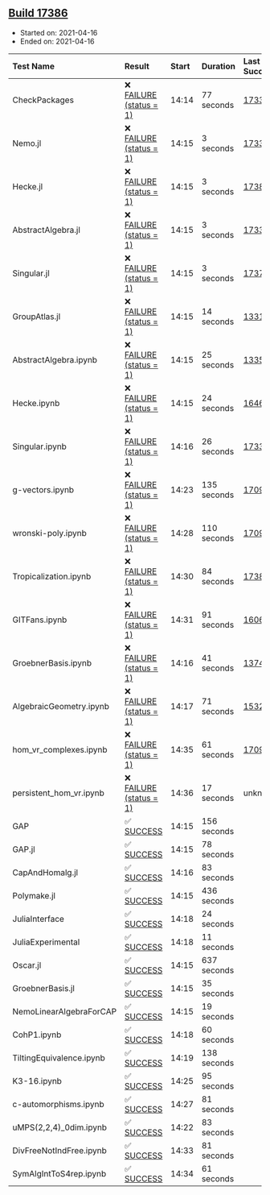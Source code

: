 ## [Build 17386](https://oscarci.mathematik.uni-kl.de/job/oscar/17386/)

* Started on: 2021-04-16
* Ended on: 2021-04-16

| Test Name    | Result | Start | Duration | Last Success | First Failure |
|:-------------|:-------|:------|:---------|:-------------|:--------------|
| CheckPackages | ❌ [FAILURE (status = 1)](https://oscarci.mathematik.uni-kl.de/job/oscar/17386/artifact/logs/build-17386/CheckPackages.log) | 14:14 | 77 seconds | [17336](https://oscarci.mathematik.uni-kl.de/job/oscar/17336/) | [17337](https://oscarci.mathematik.uni-kl.de/job/oscar/17337/) |
| Nemo.jl | ❌ [FAILURE (status = 1)](https://oscarci.mathematik.uni-kl.de/job/oscar/17386/artifact/logs/build-17386/Nemo.jl.log) | 14:15 | 3 seconds | [17338](https://oscarci.mathematik.uni-kl.de/job/oscar/17338/) | [17339](https://oscarci.mathematik.uni-kl.de/job/oscar/17339/) |
| Hecke.jl | ❌ [FAILURE (status = 1)](https://oscarci.mathematik.uni-kl.de/job/oscar/17386/artifact/logs/build-17386/Hecke.jl.log) | 14:15 | 3 seconds | [17382](https://oscarci.mathematik.uni-kl.de/job/oscar/17382/) | [17383](https://oscarci.mathematik.uni-kl.de/job/oscar/17383/) |
| AbstractAlgebra.jl | ❌ [FAILURE (status = 1)](https://oscarci.mathematik.uni-kl.de/job/oscar/17386/artifact/logs/build-17386/AbstractAlgebra.jl.log) | 14:15 | 3 seconds | [17336](https://oscarci.mathematik.uni-kl.de/job/oscar/17336/) | [17337](https://oscarci.mathematik.uni-kl.de/job/oscar/17337/) |
| Singular.jl | ❌ [FAILURE (status = 1)](https://oscarci.mathematik.uni-kl.de/job/oscar/17386/artifact/logs/build-17386/Singular.jl.log) | 14:15 | 3 seconds | [17379](https://oscarci.mathematik.uni-kl.de/job/oscar/17379/) | [17380](https://oscarci.mathematik.uni-kl.de/job/oscar/17380/) |
| GroupAtlas.jl | ❌ [FAILURE (status = 1)](https://oscarci.mathematik.uni-kl.de/job/oscar/17386/artifact/logs/build-17386/GroupAtlas.jl.log) | 14:15 | 14 seconds | [13311](https://oscarci.mathematik.uni-kl.de/job/oscar/13311/) | [13312](https://oscarci.mathematik.uni-kl.de/job/oscar/13312/) |
| AbstractAlgebra.ipynb | ❌ [FAILURE (status = 1)](https://oscarci.mathematik.uni-kl.de/job/oscar/17386/artifact/logs/build-17386/AbstractAlgebra.ipynb.log) | 14:15 | 25 seconds | [13355](https://oscarci.mathematik.uni-kl.de/job/oscar/13355/) | [13356](https://oscarci.mathematik.uni-kl.de/job/oscar/13356/) |
| Hecke.ipynb | ❌ [FAILURE (status = 1)](https://oscarci.mathematik.uni-kl.de/job/oscar/17386/artifact/logs/build-17386/Hecke.ipynb.log) | 14:15 | 24 seconds | [16463](https://oscarci.mathematik.uni-kl.de/job/oscar/16463/) | [16464](https://oscarci.mathematik.uni-kl.de/job/oscar/16464/) |
| Singular.ipynb | ❌ [FAILURE (status = 1)](https://oscarci.mathematik.uni-kl.de/job/oscar/17386/artifact/logs/build-17386/Singular.ipynb.log) | 14:16 | 26 seconds | [17338](https://oscarci.mathematik.uni-kl.de/job/oscar/17338/) | [17339](https://oscarci.mathematik.uni-kl.de/job/oscar/17339/) |
| g-vectors.ipynb | ❌ [FAILURE (status = 1)](https://oscarci.mathematik.uni-kl.de/job/oscar/17386/artifact/logs/build-17386/g-vectors.ipynb.log) | 14:23 | 135 seconds | [17099](https://oscarci.mathematik.uni-kl.de/job/oscar/17099/) | [17100](https://oscarci.mathematik.uni-kl.de/job/oscar/17100/) |
| wronski-poly.ipynb | ❌ [FAILURE (status = 1)](https://oscarci.mathematik.uni-kl.de/job/oscar/17386/artifact/logs/build-17386/wronski-poly.ipynb.log) | 14:28 | 110 seconds | [17098](https://oscarci.mathematik.uni-kl.de/job/oscar/17098/) | [17099](https://oscarci.mathematik.uni-kl.de/job/oscar/17099/) |
| Tropicalization.ipynb | ❌ [FAILURE (status = 1)](https://oscarci.mathematik.uni-kl.de/job/oscar/17386/artifact/logs/build-17386/Tropicalization.ipynb.log) | 14:30 | 84 seconds | [17385](https://oscarci.mathematik.uni-kl.de/job/oscar/17385/) | [17386](https://oscarci.mathematik.uni-kl.de/job/oscar/17386/) |
| GITFans.ipynb | ❌ [FAILURE (status = 1)](https://oscarci.mathematik.uni-kl.de/job/oscar/17386/artifact/logs/build-17386/GITFans.ipynb.log) | 14:31 | 91 seconds | [16068](https://oscarci.mathematik.uni-kl.de/job/oscar/16068/) | [16069](https://oscarci.mathematik.uni-kl.de/job/oscar/16069/) |
| GroebnerBasis.ipynb | ❌ [FAILURE (status = 1)](https://oscarci.mathematik.uni-kl.de/job/oscar/17386/artifact/logs/build-17386/GroebnerBasis.ipynb.log) | 14:16 | 41 seconds | [13748](https://oscarci.mathematik.uni-kl.de/job/oscar/13748/) | [13749](https://oscarci.mathematik.uni-kl.de/job/oscar/13749/) |
| AlgebraicGeometry.ipynb | ❌ [FAILURE (status = 1)](https://oscarci.mathematik.uni-kl.de/job/oscar/17386/artifact/logs/build-17386/AlgebraicGeometry.ipynb.log) | 14:17 | 71 seconds | [15322](https://oscarci.mathematik.uni-kl.de/job/oscar/15322/) | [15323](https://oscarci.mathematik.uni-kl.de/job/oscar/15323/) |
| hom_vr_complexes.ipynb | ❌ [FAILURE (status = 1)](https://oscarci.mathematik.uni-kl.de/job/oscar/17386/artifact/logs/build-17386/hom_vr_complexes.ipynb.log) | 14:35 | 61 seconds | [17099](https://oscarci.mathematik.uni-kl.de/job/oscar/17099/) | [17100](https://oscarci.mathematik.uni-kl.de/job/oscar/17100/) |
| persistent_hom_vr.ipynb | ❌ [FAILURE (status = 1)](https://oscarci.mathematik.uni-kl.de/job/oscar/17386/artifact/logs/build-17386/persistent_hom_vr.ipynb.log) | 14:36 | 17 seconds | unknown | unknown |
| GAP | ✅ [SUCCESS](https://oscarci.mathematik.uni-kl.de/job/oscar/17386/artifact/logs/build-17386/GAP.log) | 14:15 | 156 seconds |  |  |
| GAP.jl | ✅ [SUCCESS](https://oscarci.mathematik.uni-kl.de/job/oscar/17386/artifact/logs/build-17386/GAP.jl.log) | 14:15 | 78 seconds |  |  |
| CapAndHomalg.jl | ✅ [SUCCESS](https://oscarci.mathematik.uni-kl.de/job/oscar/17386/artifact/logs/build-17386/CapAndHomalg.jl.log) | 14:16 | 83 seconds |  |  |
| Polymake.jl | ✅ [SUCCESS](https://oscarci.mathematik.uni-kl.de/job/oscar/17386/artifact/logs/build-17386/Polymake.jl.log) | 14:15 | 436 seconds |  |  |
| JuliaInterface | ✅ [SUCCESS](https://oscarci.mathematik.uni-kl.de/job/oscar/17386/artifact/logs/build-17386/JuliaInterface.log) | 14:18 | 24 seconds |  |  |
| JuliaExperimental | ✅ [SUCCESS](https://oscarci.mathematik.uni-kl.de/job/oscar/17386/artifact/logs/build-17386/JuliaExperimental.log) | 14:18 | 11 seconds |  |  |
| Oscar.jl | ✅ [SUCCESS](https://oscarci.mathematik.uni-kl.de/job/oscar/17386/artifact/logs/build-17386/Oscar.jl.log) | 14:15 | 637 seconds |  |  |
| GroebnerBasis.jl | ✅ [SUCCESS](https://oscarci.mathematik.uni-kl.de/job/oscar/17386/artifact/logs/build-17386/GroebnerBasis.jl.log) | 14:15 | 35 seconds |  |  |
| NemoLinearAlgebraForCAP | ✅ [SUCCESS](https://oscarci.mathematik.uni-kl.de/job/oscar/17386/artifact/logs/build-17386/NemoLinearAlgebraForCAP.log) | 14:15 | 19 seconds |  |  |
| CohP1.ipynb | ✅ [SUCCESS](https://oscarci.mathematik.uni-kl.de/job/oscar/17386/artifact/logs/build-17386/CohP1.ipynb.log) | 14:18 | 60 seconds |  |  |
| TiltingEquivalence.ipynb | ✅ [SUCCESS](https://oscarci.mathematik.uni-kl.de/job/oscar/17386/artifact/logs/build-17386/TiltingEquivalence.ipynb.log) | 14:19 | 138 seconds |  |  |
| K3-16.ipynb | ✅ [SUCCESS](https://oscarci.mathematik.uni-kl.de/job/oscar/17386/artifact/logs/build-17386/K3-16.ipynb.log) | 14:25 | 95 seconds |  |  |
| c-automorphisms.ipynb | ✅ [SUCCESS](https://oscarci.mathematik.uni-kl.de/job/oscar/17386/artifact/logs/build-17386/c-automorphisms.ipynb.log) | 14:27 | 81 seconds |  |  |
| uMPS(2,2,4)_0dim.ipynb | ✅ [SUCCESS](https://oscarci.mathematik.uni-kl.de/job/oscar/17386/artifact/logs/build-17386/uMPS-2-2-4-_0dim.ipynb.log) | 14:22 | 83 seconds |  |  |
| DivFreeNotIndFree.ipynb | ✅ [SUCCESS](https://oscarci.mathematik.uni-kl.de/job/oscar/17386/artifact/logs/build-17386/DivFreeNotIndFree.ipynb.log) | 14:33 | 81 seconds |  |  |
| SymAlgIntToS4rep.ipynb | ✅ [SUCCESS](https://oscarci.mathematik.uni-kl.de/job/oscar/17386/artifact/logs/build-17386/SymAlgIntToS4rep.ipynb.log) | 14:34 | 61 seconds |  |  |
